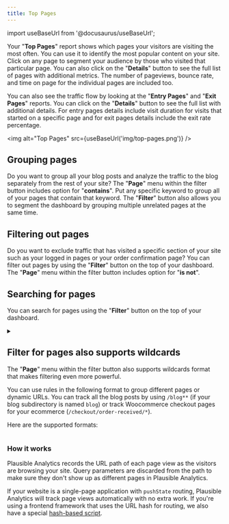 ```yaml
---
title: Top Pages
--- 
```


import useBaseUrl from '@docusaurus/useBaseUrl';

Your "**Top Pages**" report shows which pages your visitors are visiting the most often. You can use it to identify the most popular content on your site. Click on any page to segment your audience by those who visited that particular page. You can also click on the "**Details**" button to see the full list of pages with additional metrics. The number of pageviews, bounce rate, and time on page for the individual pages are included too.

You can also see the traffic flow by looking at the "**Entry Pages**" and "**Exit Pages**" reports. You can click on the "**Details**" button to see the full list with additional details. For entry pages details include visit duration for visits that started on a specific page and for exit pages details include the exit rate percentage.

<img alt="Top Pages" src={useBaseUrl('img/top-pages.png')} />

## Grouping pages

Do you want to group all your blog posts and analyze the traffic to the blog separately from the rest of your site? The "**Page**" menu within the filter button includes option for "**contains**". Put any specific keyword to group all of your pages that contain that keyword. The "**Filter**" button also allows you to segment the dashboard by grouping multiple unrelated pages at the same time.

## Filtering out pages

Do you want to exclude traffic that has visited a specific section of your site such as your logged in pages or your order confirmation page? You can filter out pages by using the "**Filter**" button on the top of your dashboard. The "**Page**" menu within the filter button includes option for "**is not**".

## Searching for pages

You can search for pages using the "**Filter**" button on the top of your dashboard.

<details>

<summary>

## Filter for pages also supports wildcards

The "**Page**" menu within the filter button also supports wildcards format that makes filtering even more powerful. 

You can use rules in the following format to group different pages or dynamic URLs. You can track all the blog posts by using `/blog**` (if your blog subdirectory is named `blog`) or track Woocommerce checkout pages for your ecommerce (`/checkout/order-received/*`). 

Here are the supported formats:

</summary>

- Asterisks (`*`) expand to any stretch (of length >=0) of the page path and can be on either end or in the middle of any entry, but **cannot** be in the place of slashes.
- Double asterisks (`**`) expand to any stretch (of length >=0) of the page path, can be on either end or in the middle of any entry, and can represent **any** characters, even slashes.

<img alt="Group pages" src={useBaseUrl('img/group-pages-filter.png')} />

See below for more examples of common use cases and how they would function.

| Input | Includes pages with a URL path of: |
| ------------- | ------------- |
| `**keyword**` | use double asterisks in front and back in the same way that you would use "contain". It finds any URL containing a specific keyword |
| `/blog**` | use this to for instance group all your blog posts |
| `/blog4` | `/blog4` and exactly `/blog4` with nothing before or after it, so not `/blog45` nor `/blog4/new` nor `/blog` |
| `/rule/*` | `/rule/<anything>`, with `<anything>` being any set of characters (length >=0), but not a forward slash - for example, both `/rule/1` as well as `/rule/general-rule-14`, but not `/rule/4/details` nor `/rules` |
| `/how-to-*` | `/how-to-<anything>` - for example, `/how-to-play` or `/how-to-succeed`, but not `how-to-/blog` |
| `/*/admin` | `/<anything>/admin` - for example, `/sites/admin`, but not `/sites/admin/page-2` nor `/sites/2/admin` nor `/admin` |
| `/*/priv/*` | `/<anything>/priv/<anything>` - for example, `/admin/priv/sites`, but not `/priv` nor `/priv/page` nor `/admin/priv` |
| `/rule/*/*` | `/rule/<anything>/<anything>` - for example, `/rule/4/new/` or `/rule/10/edit`, but not `/rule` nor `/rule/10/new/save` |
| `/wp/**` | `/wp/<anything, even slashes>` - for example, `/wp/assets/subdirectory/another/image.png` or `/wp/admin`, and everything in between, but not `/page/wp`

<br />

:::note
Do you prefer to display your page groupings permanently in your dashboard? You can do so using [our pageview goals](pageview-goals.md).
:::

</details>

### How it works

Plausible Analytics records the URL path of each page view as the visitors are browsing your site. Query parameters are discarded from the path to make sure they don't show up as different pages in Plausible Analytics.

If your website is a single-page application with `pushState` routing, Plausible Analytics will track page views automatically with no extra work. If you're using a frontend framework that uses the URL hash for routing, we also have a special [hash-based script](hash-based-routing.md).
